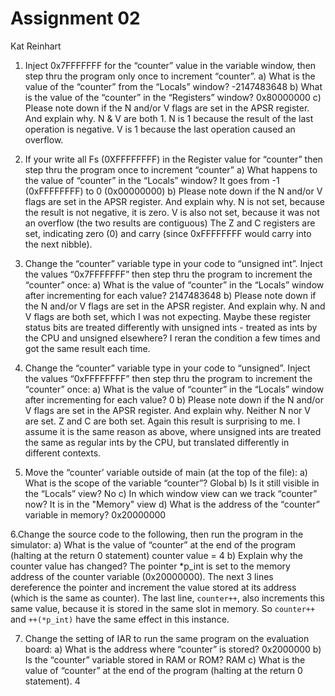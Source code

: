 # Assignment 02
Kat Reinhart

1. Inject 0x7FFFFFFF for the “counter” value in the variable window, then step thru the program only once to increment “counter”.
a) What is the value of the “counter” from the “Locals” window? 
    -2147483648 
b) What is the value of the “counter” in the “Registers” window?
    0x80000000
c) Please note down if the N and/or V flags are set in the APSR register. And explain why. 
    N & V are both 1.
    N is 1 because the result of the last operation is negative.
    V is 1 because the last operation caused an overflow.


2. If your write all Fs (0XFFFFFFFF) in the Register value for “counter” then step thru the program once to increment “counter”
a) What happens to the value of “counter” in the “Locals” window?
    It goes from -1 (0xFFFFFFFF) to 0 (0x00000000)
b) Please note down if the N and/or V flags are set in the APSR register. And explain why.
    N is not set, because the result is not negative, it is zero.
    V is also not set, because it was not an overflow (the two results are contiguous)
    The Z and C registers are set, indicating zero (0) and carry (since 0xFFFFFFFF would carry into the next nibble).


3. Change the “counter” variable type in your code to “unsigned int”. Inject the values “0x7FFFFFFF” then step thru the program to increment the “counter” once:
a) What is the value of “counter” in the “Locals” window after incrementing for each value?
    2147483648
b) Please note down if the N and/or V flags are set in the APSR register. And explain why.
    N and V flags are both set, which I was not expecting. Maybe these register status bits are treated differently with unsigned ints - treated as ints by the CPU and unsigned elsewhere?
    I reran the condition a few times and got the same result each time. 

4. Change the “counter” variable type in your code to “unsigned”. Inject the values “0xFFFFFFFF” then step thru the program to increment the “counter” once:
a) What is the value of “counter” in the “Locals” window after incrementing for each value?
    0
b) Please note down if the N and/or V flags are set in the APSR register. And explain why.
    Neither N nor V are set. Z and C are both set. Again this result is surprising to me. I assume it is the same reason as above, where unsigned ints are treated the same as regular ints by the CPU, but translated differently in different contexts.

5. Move the “counter’ variable outside of main (at the top of the file):
a) What is the scope of the variable “counter”?
    Global
b) Is it still visible in the “Locals” view?
    No
c) In which window view can we track “counter” now?
    It is in the "Memory" view
d) What is the address of the “counter” variable in memory?
    0x20000000

6.Change the source code to the following, then run the program in the simulator:
a) What is the value of “counter” at the end of the program (halting at the return 0 statement)
    counter value = 4
b) Explain why the counter value has changed?
    The pointer *p_int is set to the memory address of the counter variable (0x20000000). The next 3 lines dereference the pointer and increment the value stored at its address (which is the same as counter). The last line, `counter++`, also increments this same value, because it is stored in the same slot in memory. So `counter++` and `++(*p_int)` have the same effect in this instance. 

7. Change the setting of IAR to run the same program on the evaluation board:
a) What is the address where “counter” is stored?
    0x2000000
b) Is the “counter” variable stored in RAM or ROM?
    RAM
c) What is the value of “counter” at the end of the program (halting at the return 0 statement).
    4
